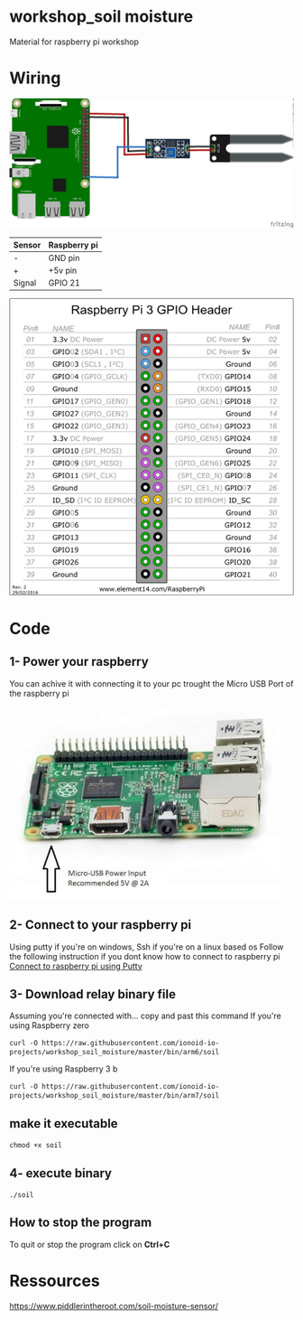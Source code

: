 # workshop_soil moisture
Material for raspberry pi workshop

# Wiring

![Lighting an LED](doc/img/SoilMoisture.png)

|Sensor                | Raspberry pi                  |
|-------------------|---------------------------------|
|-                  | GND pin                         |
|+                  | +5v pin                         |
|Signal             | GPIO 21                         |

![wiring](doc/img/gpio.png)

# Code

## 1- Power your raspberry

You can achive it with connecting it to your pc trought the Micro USB Port of the raspberry pi

![power](doc/img/1-min.jpg)

## 2- Connect to your raspberry pi
Using putty if you're on windows, Ssh if you're on a linux based os
Follow the following instruction if you dont know how to connect to raspberry pi
[Connect to raspberry pi using Putty](https://github.com/ionoid-io-projects/workshop/blob/master/doc/od-iot-raspbian-rpi-zero-windows.md#5-first-boot)

## 3- Download relay binary file

Assuming you're connected with... copy and past this command
If you're using Raspberry zero
```
curl -O https://raw.githubusercontent.com/ionoid-io-projects/workshop_soil_moisture/master/bin/arm6/soil
```

If you're using Raspberry 3 b
```
curl -O https://raw.githubusercontent.com/ionoid-io-projects/workshop_soil_moisture/master/bin/arm7/soil
```
## make it executable
```
chmod +x soil
```

## 4- execute binary
```
./soil
```

## How to stop the program
To quit or stop the program click on **Ctrl+C**

# Ressources
https://www.piddlerintheroot.com/soil-moisture-sensor/

